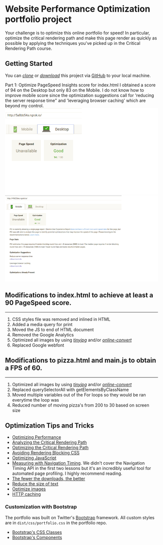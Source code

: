 # Website Performance Optimization portfolio project
Your challenge is to optimize this online portfolio for speed! In particular, optimize the critical rendering path and make this page render as quickly as possible by applying the techniques you've picked up in the Critical Rendering Path course.


## Getting Started
You can *[clone](https://github.com/CindyLouWho2/CindyLouWho2.github.io.git)* or *[download](https://github.com/CindyLouWho2/CindyLouWho2.github.io.git)* this project via [GitHub](https://github.com) to your local machine.

Part 1: Optimize PageSpeed Insights score for index.html 
I obtained a score of 94 on the Desktop but only 83 on the Mobile. I do not know how to improve mobile score since the optimization suggestions call for 'reducing the server response time" and 'leveraging browser caching' which are beyond my control. 
![Using ngrok](./Desktop.png)
![Using ngrok](./Mobile.png)


## Modifications to index.html to achieve at least a 90 PageSpeed score.  
_____________________________________________________________________________________________________


1. CSS styles file was removed and inlined in HTML
2. Added a media query for print
3. Moved the JS to end of HTML document
4. Removed the Google Analytics
5. Optimized all images by using *[tinyjpg](https://tinyjpg.com)* and/or *[online-convert](https://online-convert.com)*
6. Replaced Google webfont

## Modifications to pizza.html and main.js to obtain a FPS of 60.
__________________________________________________________________________________________________

1. Optimized all images by using *[tinyjpg](https://tinyjpg.com)* and/or *[online-convert](https://online-convert.com)*
2. Replaced querySelectorAll with getElementsByClassName
3. Moved multiple variables out of the For loops so they would be ran everytime the loop was
4. Reduced number of moving pizza's from 200 to 30 based on screen size



## Optimization Tips and Tricks
* [Optimizing Performance](https://developers.google.com/web/fundamentals/performance/ "web performance")
* [Analyzing the Critical Rendering Path](https://developers.google.com/web/fundamentals/performance/critical-rendering-path/analyzing-crp.html "analyzing crp")
* [Optimizing the Critical Rendering Path](https://developers.google.com/web/fundamentals/performance/critical-rendering-path/optimizing-critical-rendering-path.html "optimize the crp!")
* [Avoiding Rendering Blocking CSS](https://developers.google.com/web/fundamentals/performance/critical-rendering-path/render-blocking-css.html "render blocking css")
* [Optimizing JavaScript](https://developers.google.com/web/fundamentals/performance/critical-rendering-path/adding-interactivity-with-javascript.html "javascript")
* [Measuring with Navigation Timing](https://developers.google.com/web/fundamentals/performance/critical-rendering-path/measure-crp.html "nav timing api"). We didn't cover the Navigation Timing API in the first two lessons but it's an incredibly useful tool for automated page profiling. I highly recommend reading.
* <a href="https://developers.google.com/web/fundamentals/performance/optimizing-content-efficiency/eliminate-downloads.html">The fewer the downloads, the better</a>
* <a href="https://developers.google.com/web/fundamentals/performance/optimizing-content-efficiency/optimize-encoding-and-transfer.html">Reduce the size of text</a>
* <a href="https://developers.google.com/web/fundamentals/performance/optimizing-content-efficiency/image-optimization.html">Optimize images</a>
* <a href="https://developers.google.com/web/fundamentals/performance/optimizing-content-efficiency/http-caching.html">HTTP caching</a>

### Customization with Bootstrap
The portfolio was built on Twitter's <a href="http://getbootstrap.com/">Bootstrap</a> framework. All custom styles are in `dist/css/portfolio.css` in the portfolio repo.

* <a href="http://getbootstrap.com/css/">Bootstrap's CSS Classes</a>
* <a href="http://getbootstrap.com/components/">Bootstrap's Components</a>
